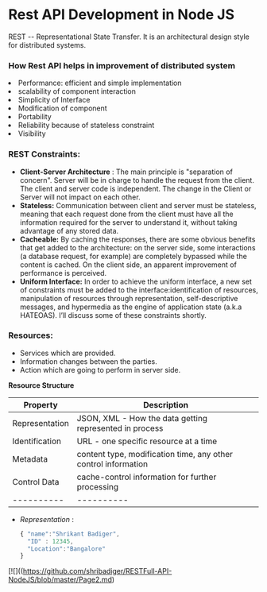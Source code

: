 # Rest API Development in Node JS
REST -- Representational State Transfer. 
It is an architectural design style for distributed systems.
### How Rest API helps in improvement of distributed system
<li> Performance: efficient and simple implementation</li>
<li> scalability of component interaction</li>
<li> Simplicity of Interface</li>
<li> Modification of component</li>
<li> Portability</li>
<li> Reliability because of stateless constraint</li>
<li> Visibility</li>

### REST Constraints:
- **Client-Server Architecture** : The main principle is "separation of concern". Server will be in
                                charge to handle the request from the client. The client and server code
                                is independent. The change in the Client or Server will not impact on each other.
- **Stateless:** Communication between client and server must be stateless, meaning that each request done from the client must have all the information required for the server to understand it, without taking advantage of any stored data.
- **Cacheable:** By caching the responses, there are some obvious benefits that get added to the architecture: on the server side, some interactions (a database request, for example) are completely bypassed while the content is cached. On the client side, an apparent improvement of performance is perceived.
- **Uniform Interface:** In order to achieve the uniform interface, a new set of constraints must be added to the interface:identification of resources, manipulation of resources through representation, self-descriptive messages, and hypermedia as the engine of application state (a.k.a HATEOAS). I’ll discuss some of these constraints shortly.

### Resources:
- Services which are provided.
- Information changes between the parties.
- Action which are going to perform in server side.

**Resource Structure**

Property | Description
---------|------------
Representation | JSON, XML - How the data getting represented in process
Identification | URL - one specific resource at a time
Metadata | content type, modification time, any other control information
Control Data | cache-control information for further processing
----------|----------

- *Representation* :
    ``` js
    { "name":"Shrikant Badiger",
      "ID" : 12345,
      "Location":"Bangalore" 
    }
    ```
[![]((https://github.com/shribadiger/RESTFull-API-NodeJS/blob/master/Page2.md)
